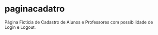 # paginacadatro
Página Ficticia de Cadastro de Alunos e Professores com possibilidade de Login e Logout.
